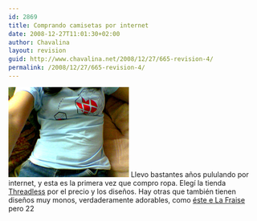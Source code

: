 ```yaml
---
id: 2869
title: Comprando camisetas por internet
date: 2008-12-27T11:01:30+02:00
author: Chavalina
layout: revision
guid: http://www.chavalina.net/2008/12/27/665-revision-4/
permalink: /2008/12/27/665-revision-4/
---
```

<img class="imgizqda" src="/imagenes/fotos/missing-piece.jpg" alt="Camiseta azul con un cubo de rubik con un corazoncito al que le falta una pieza, de Threadless" /> Llevo bastantes a&ntilde;os pululando por internet, y esta es la primera vez que compro ropa. Eleg&iacute; la tienda <a href="http://www.threadless.com/?streetteam=chavalina" target="_blank">Threadless</a> por el precio y los dise&ntilde;os. Hay otras que tambi&eacute;n tienen dise&ntilde;os muy monos, verdaderamente adorables, como <a href="http://www.lafraise.com/t-shirt-194p26-monde-cruel.html" target="_blank">&eacute;ste e La Fraise</a> pero 22